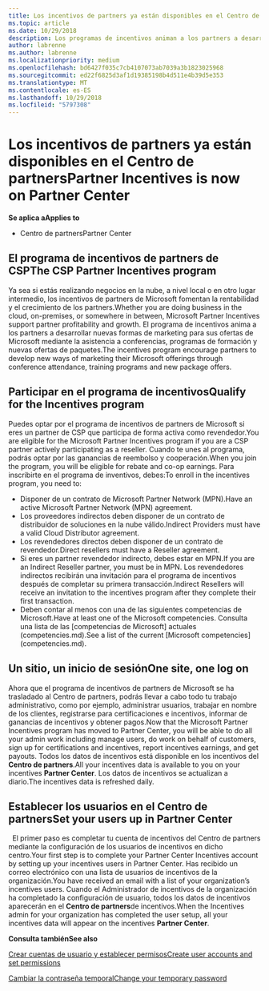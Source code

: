 ```yaml
---
title: Los incentivos de partners ya están disponibles en el Centro de partners | Centro de partners
ms.topic: article
ms.date: 10/29/2018
description: Los programas de incentivos animan a los partners a desarrollar nuevas técnicas de marketing, ofrecen formación y mucho más
author: labrenne
ms.author: labrenne
ms.localizationpriority: medium
ms.openlocfilehash: bd6427f035c7cb4107073ab7039a3b1823025968
ms.sourcegitcommit: ed22f6825d3af1d19385198b4d511e4b39d5e353
ms.translationtype: MT
ms.contentlocale: es-ES
ms.lasthandoff: 10/29/2018
ms.locfileid: "5797308"
---
```

# <a name="partner-incentives-is-now-on-partner-center"></a><span data-ttu-id="94744-103">Los incentivos de partners ya están disponibles en el Centro de partners</span><span class="sxs-lookup"><span data-stu-id="94744-103">Partner Incentives is now on Partner Center</span></span> 

**<span data-ttu-id="94744-104">Se aplica a</span><span class="sxs-lookup"><span data-stu-id="94744-104">Applies to</span></span>**

-  <span data-ttu-id="94744-105">Centro de partners</span><span class="sxs-lookup"><span data-stu-id="94744-105">Partner Center</span></span>

## <a name="the-csp-partner-incentives-program"></a><span data-ttu-id="94744-106">El programa de incentivos de partners de CSP</span><span class="sxs-lookup"><span data-stu-id="94744-106">The CSP Partner Incentives program</span></span>

<span data-ttu-id="94744-107">Ya sea si estás realizando negocios en la nube, a nivel local o en otro lugar intermedio, los incentivos de partners de Microsoft fomentan la rentabilidad y el crecimiento de los partners.</span><span class="sxs-lookup"><span data-stu-id="94744-107">Whether you are doing business in the cloud, on-premises, or somewhere in between, Microsoft Partner Incentives support partner profitability and growth.</span></span> <span data-ttu-id="94744-108">El programa de incentivos anima a los partners a desarrollar nuevas formas de marketing para sus ofertas de Microsoft mediante la asistencia a conferencias, programas de formación y nuevas ofertas de paquetes.</span><span class="sxs-lookup"><span data-stu-id="94744-108">The incentives program encourage partners to develop new ways of marketing their Microsoft offerings through conference attendance, training programs and new package offers.</span></span> 

## <a name="qualify-for-the-incentives-program"></a><span data-ttu-id="94744-109">Participar en el programa de incentivos</span><span class="sxs-lookup"><span data-stu-id="94744-109">Qualify for the Incentives program</span></span>

<span data-ttu-id="94744-110">Puedes optar por el programa de incentivos de partners de Microsoft si eres un partner de CSP que participa de forma activa como revendedor.</span><span class="sxs-lookup"><span data-stu-id="94744-110">You are eligible for the Microsoft Partner Incentives program if you are a CSP partner actively participating as a reseller.</span></span>
<span data-ttu-id="94744-111">Cuando te unes al programa, podrás optar por las ganancias de reembolso y cooperación.</span><span class="sxs-lookup"><span data-stu-id="94744-111">When you join the program, you will be eligible for rebate and co-op earnings.</span></span> <span data-ttu-id="94744-112">Para inscribirte en el programa de inventivos, debes:</span><span class="sxs-lookup"><span data-stu-id="94744-112">To enroll in the incentives program, you need to:</span></span> 
-   <span data-ttu-id="94744-113">Disponer de un contrato de Microsoft Partner Network (MPN).</span><span class="sxs-lookup"><span data-stu-id="94744-113">Have an active Microsoft Partner Network (MPN) agreement.</span></span>  
-   <span data-ttu-id="94744-114">Los proveedores indirectos deben disponer de un contrato de distribuidor de soluciones en la nube válido.</span><span class="sxs-lookup"><span data-stu-id="94744-114">Indirect Providers must have a valid Cloud Distributor agreement.</span></span>
-   <span data-ttu-id="94744-115">Los revendedores directos deben disponer de un contrato de revendedor.</span><span class="sxs-lookup"><span data-stu-id="94744-115">Direct resellers must have a Reseller agreement.</span></span>
-   <span data-ttu-id="94744-116">Si eres un partner revendedor indirecto, debes estar en MPN.</span><span class="sxs-lookup"><span data-stu-id="94744-116">If you are an Indirect Reseller partner, you must be in MPN.</span></span> <span data-ttu-id="94744-117">Los revendedores indirectos recibirán una invitación para el programa de incentivos después de completar su primera transacción.</span><span class="sxs-lookup"><span data-stu-id="94744-117">Indirect Resellers will receive an invitation to the incentives program after they complete their first transaction.</span></span> 
-   <span data-ttu-id="94744-118">Deben contar al menos con una de las siguientes competencias de Microsoft.</span><span class="sxs-lookup"><span data-stu-id="94744-118">Have at least one of the Microsoft competencies.</span></span> <span data-ttu-id="94744-119">Consulta una lista de las [competencias de Microsoft] actuales (competencies.md).</span><span class="sxs-lookup"><span data-stu-id="94744-119">See a list of the current [Microsoft competencies] (competencies.md).</span></span>

## <a name="one-site-one-log-on"></a><span data-ttu-id="94744-120">Un sitio, un inicio de sesión</span><span class="sxs-lookup"><span data-stu-id="94744-120">One site, one log on</span></span>

<span data-ttu-id="94744-121">Ahora que el programa de incentivos de partners de Microsoft se ha trasladado al Centro de partners, podrás llevar a cabo todo tu trabajo administrativo, como por ejemplo, administrar usuarios, trabajar en nombre de los clientes, registrarse para certificaciones e incentivos, informar de ganancias de incentivos y obtener pagos.</span><span class="sxs-lookup"><span data-stu-id="94744-121">Now that the Microsoft Partner Incentives program has moved to Partner Center, you will be able to do all your admin work including manage users, do work on behalf of customers, sign up for certifications and incentives, report incentives earnings, and get payouts.</span></span> <span data-ttu-id="94744-122">Todos los datos de incentivos está disponible en los incentivos del **Centro de partners**.</span><span class="sxs-lookup"><span data-stu-id="94744-122">All your incentives data is available to you on your incentives **Partner Center**.</span></span> <span data-ttu-id="94744-123">Los datos de incentivos se actualizan a diario.</span><span class="sxs-lookup"><span data-stu-id="94744-123">The incentives data is refreshed daily.</span></span>
 
## <a name="set-your-users-up-in-partner-center"></a><span data-ttu-id="94744-124">Establecer los usuarios en el Centro de partners</span><span class="sxs-lookup"><span data-stu-id="94744-124">Set your users up in Partner Center</span></span>
 
<span data-ttu-id="94744-125">El primer paso es completar tu cuenta de incentivos del Centro de partners mediante la configuración de los usuarios de incentivos en dicho centro.</span><span class="sxs-lookup"><span data-stu-id="94744-125">Your first step is to complete your Partner Center Incentives account by setting up your incentives users in Partner Center.</span></span> <span data-ttu-id="94744-126">Has recibido un correo electrónico con una lista de usuarios de incentivos de la organización.</span><span class="sxs-lookup"><span data-stu-id="94744-126">You have received an email with a list of your organization’s incentives users.</span></span> <span data-ttu-id="94744-127">Cuando el Administrador de incentivos de la organización ha completado la configuración de usuario, todos los datos de incentivos aparecerán en el **Centro de partners**de incentivos.</span><span class="sxs-lookup"><span data-stu-id="94744-127">When the Incentives admin for your organization has completed the user setup, all your incentives data will appear on the incentives **Partner Center**.</span></span>

**<span data-ttu-id="94744-128">Consulta también</span><span class="sxs-lookup"><span data-stu-id="94744-128">See also</span></span>**

[<span data-ttu-id="94744-129">Crear cuentas de usuario y establecer permisos</span><span class="sxs-lookup"><span data-stu-id="94744-129">Create user accounts and set permissions</span></span>](create-user-accounts-and-set-permissions.md)

[<span data-ttu-id="94744-130">Cambiar la contraseña temporal</span><span class="sxs-lookup"><span data-stu-id="94744-130">Change your temporary password</span></span>](change-your-temporary-password.md)

